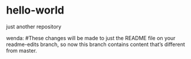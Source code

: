 # hello-world
just another repository

wenda:  #These changes will be made to just the README file on your readme-edits branch, so now this branch contains content that’s different from master.
